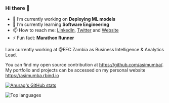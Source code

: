 ### Hi there 👋

- 🔭 I’m currently working on __Deploying ML models__
- 🌱 I’m currently learning __**Software Engineering**__
- 📫 How to reach me: [LinkedIn](https://www.linkedin.com/in/aaronsimumba/), [Twitter](https://twitter.com/asimumba_) and [Website](https://asimumba.rbind.io)
- ⚡ Fun fact: **Marathon Runner**

I am currently working at @EFC Zambia as Business Intelligence & Analytics Lead.

You can find my open source contribution at https://github.com/asimumba/. My portfolio and projects can be accessed on my personal website https://asimumba.rbind.io

[![Anurag's GitHub stats](https://github-readme-stats.vercel.app/api?username=asimumba&show_icons=true&theme=dracula)](https://github.com/anuraghazra/github-readme-stats)

![Top languages](https://github-readme-stats.vercel.app/api/top-langs/?username=asimumba&hide=html,jupyter%20notebook,Tex,SASS,SCSS,CSS,LessLayout=&langs_count=8&theme=dracula&layout=compact)
